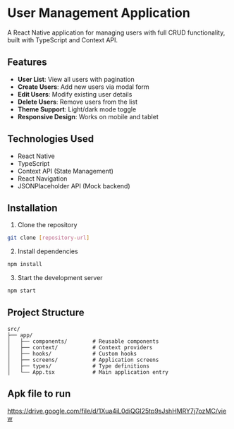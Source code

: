 # User Management Application

A React Native application for managing users with full CRUD functionality, built with TypeScript and Context API.

## Features

- **User List**: View all users with pagination
- **Create Users**: Add new users via modal form
- **Edit Users**: Modify existing user details
- **Delete Users**: Remove users from the list
- **Theme Support**: Light/dark mode toggle
- **Responsive Design**: Works on mobile and tablet

## Technologies Used

- React Native
- TypeScript
- Context API (State Management)
- React Navigation
- JSONPlaceholder API (Mock backend)

## Installation

1. Clone the repository
```bash
git clone [repository-url]
```

2. Install dependencies
```bash
npm install
```

3. Start the development server
```bash
npm start
```

## Project Structure

```
src/
├── app/
│   ├── components/        # Reusable components
│   ├── context/           # Context providers
│   ├── hooks/             # Custom hooks
│   ├── screens/           # Application screens
│   ├── types/             # Type definitions
│   └── App.tsx            # Main application entry
```

## Apk file to run

https://drive.google.com/file/d/1Xua4iL0diQGI25tp9sJshHMRY7j7ozMC/view
